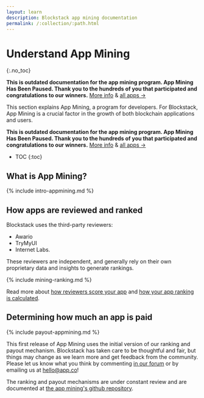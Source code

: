 ```yaml
---
layout: learn
description: Blockstack app mining documentation
permalink: /:collection/:path.html
---
```

# Understand App Mining
{:.no_toc}

**This is outdated documentation for the app mining program. App Mining Has Been Paused. 
Thank you to the hundreds of you that participated and congratulations to our winners.**
[More info](https://blog.blockstack.org/the-next-phase-of-app-mining/) & [all apps →](https://app.co/blockstack)

This section explains App Mining, a program for developers. For Blockstack, App Mining is a crucial factor in the growth of both blockchain applications and users.  

**This is outdated documentation for the app mining program. App Mining Has Been Paused. 
Thank you to the hundreds of you that participated and congratulations to our winners.**
[More info](https://blog.blockstack.org/the-next-phase-of-app-mining/) & [all apps →](https://app.co/blockstack)

* TOC
{:toc}

## What is App Mining?

{% include intro-appmining.md %}

## How apps are reviewed and ranked

Blockstack uses the third-party reviewers: 

* Awario
* TryMyUI
* Internet Labs. 

These reviewers are independent, and generally rely on their own proprietary data and insights to generate rankings.

{% include mining-ranking.md %}

Read more about [how reviewers score your app](app-reviewers.html) and [how your app ranking is calculated](app-rankings.html).


## Determining how much an app is paid

{% include payout-appmining.md %}

This first release of App Mining uses the initial version of our ranking and
payout mechanism. Blockstack has taken care to be thoughtful and fair, but
things may change as we learn more and get feedback from the community. Please
let us know what you think by commenting <a href="https://forum.blockstack.org"
target="\_blank">in our forum</a> or by emailing us at <hello@app.co>!

The ranking and payout mechanisms are under constant review and are documented at <a href="https://github.com/blockstack/app-mining">the app mining's github repository</a>.
